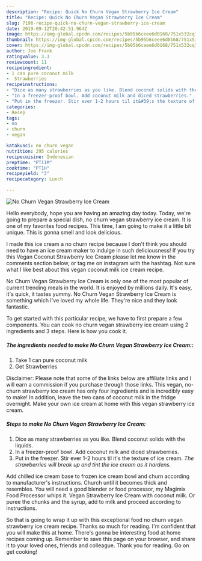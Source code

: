 ```yaml
---
description: "Recipe: Quick No Churn Vegan Strawberry Ice Cream"
title: "Recipe: Quick No Churn Vegan Strawberry Ice Cream"
slug: 7196-recipe-quick-no-churn-vegan-strawberry-ice-cream
date: 2019-09-12T20:42:51.964Z
image: https://img-global.cpcdn.com/recipes/5b95b6ceee6d0168/751x532cq70/no-churn-vegan-strawberry-ice-cream-recipe-main-photo.jpg
thumbnail: https://img-global.cpcdn.com/recipes/5b95b6ceee6d0168/751x532cq70/no-churn-vegan-strawberry-ice-cream-recipe-main-photo.jpg
cover: https://img-global.cpcdn.com/recipes/5b95b6ceee6d0168/751x532cq70/no-churn-vegan-strawberry-ice-cream-recipe-main-photo.jpg
author: Joe Frank
ratingvalue: 3.3
reviewcount: 11
recipeingredient:
- 1 can pure coconut milk
-  Strawberries
recipeinstructions:
- "Dice as many strawberries as you like. Blend coconut solids with the liquids."
- "In a freezer-proof bowl. Add coconut milk and diced strawberries."
- "Put in the freezer. Stir ever 1-2 hours til it&#39;s the texture of ice cream. *The strawberries will break up and tint the ice cream as it hardens.*"
categories:
- Resep
tags:
- no
- churn
- vegan

katakunci: no churn vegan
nutrition: 295 calories
recipecuisine: Indonesian
preptime: "PT11M"
cooktime: "PT1H"
recipeyield: "3"
recipecategory: Lunch

---
```



![No Churn Vegan Strawberry Ice Cream](https://img-global.cpcdn.com/recipes/5b95b6ceee6d0168/751x532cq70/no-churn-vegan-strawberry-ice-cream-recipe-main-photo.jpg)

Hello everybody, hope you are having an amazing day today. Today, we're going to prepare a special dish, no churn vegan strawberry ice cream. It is one of my favorites food recipes. This time, I am going to make it a little bit unique. This is gonna smell and look delicious.

I made this ice cream a no churn recipe because I don&#39;t think you should need to have an ice cream maker to indulge in such deliciousness! If you try this Vegan Coconut Strawberry Ice Cream please let me know in the comments section below, or tag me on instagram with the hashtag. Not sure what I like best about this vegan coconut milk ice cream recipe.

No Churn Vegan Strawberry Ice Cream is only one of the most popular of current trending meals in the world. It is enjoyed by millions daily. It's easy, it's quick, it tastes yummy. No Churn Vegan Strawberry Ice Cream is something which I've loved my whole life. They're nice and they look fantastic.


To get started with this particular recipe, we have to first prepare a few components. You can cook no churn vegan strawberry ice cream using 2 ingredients and 3 steps. Here is how you cook it.

##### The ingredients needed to make No Churn Vegan Strawberry Ice Cream::

1. Take 1 can pure coconut milk
1. Get  Strawberries


Disclaimer: Please note that some of the links below are affiliate links and I will earn a commission if you purchase through those links. This vegan, no-churn strawberry ice cream has only four ingredients and is incredibly easy to make! In addition, leave the two cans of coconut milk in the fridge overnight. Make your own ice cream at home with this vegan strawberry ice cream. 

##### Steps to make No Churn Vegan Strawberry Ice Cream:

1. Dice as many strawberries as you like. Blend coconut solids with the liquids.
1. In a freezer-proof bowl. Add coconut milk and diced strawberries.
1. Put in the freezer. Stir ever 1-2 hours til it&#39;s the texture of ice cream. *The strawberries will break up and tint the ice cream as it hardens.*


Add chilled ice cream base to frozen ice cream bowl and churn according to manufacturer&#39;s instructions. Church until it becomes thick and resembles. You will need a good blender or food processor, my Magimix Food Processor whips it. Vegan Strawberry Ice Cream with coconut milk. Or puree the chunks and the syrup, add to milk and proceed according to instructions. 

So that is going to wrap it up with this exceptional food no churn vegan strawberry ice cream recipe. Thanks so much for reading. I'm confident that you will make this at home. There's gonna be interesting food at home recipes coming up. Remember to save this page on your browser, and share it to your loved ones, friends and colleague. Thank you for reading. Go on get cooking!

